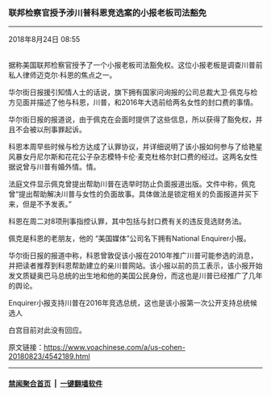 ### 联邦检察官授予涉川普科恩竞选案的小报老板司法豁免
------------------------

<div class="published">
 <span class="date" title="中国时间">
  <time datetime="2018-08-24T08:55:18+08:00">
   2018年8月24日 08:55
  </time>
 </span>
</div>
<br/>
<div class="wsw">
 <p>
  据称美国联邦检察官授予了一个小报老板司法豁免权。这位小报老板是调查川普前私人律师迈克尔·科恩的焦点之一。
 </p>
 <p>
  华尔街日报援引知情人士的话说，旗下拥有国家问询报的公司总裁大卫·佩克与检方见面并描述了他与科恩，川普，和2016年大选前给两名女性的封口费的事情。
 </p>
 <p>
  华尔街日报的报道说，由于佩克在会面时提供了这些信息，所以获得了豁免权，并且不会被以刑事罪起诉。
 </p>
 <p>
  科恩本周早些时候与检方达成了认罪协议，并详细说明了该小报如何参与了给艳星风暴女丹尼尔斯和花花公子杂志模特卡伦·麦克杜格尔封口费的经过。这两名女性据说曾与川普有婚外情。情。
 </p>
 <p>
  法庭文件显示佩克曾提出帮助川普在选举时防止负面报道出版。文件中称，佩克曾“提出帮助解决川普与女性的负面故事。具体做法是锁定相关的负面报道并买下来，但是不予发表。”
 </p>
 <p>
  科恩在周二对8项刑事指控认罪，其中包括与封口费有关的违反竞选财务法。
 </p>
 <p>
  佩克是科恩的老朋友，他的 “美国媒体”公司名下拥有National Enquirer小报。
 </p>
 <p>
  华尔街日报的报道中称，科恩曾敦促该小报在2010年推广川普可能参选的消息，并把读者推荐到科恩帮助建立的亲川普网站。该小报以前的员工表示，该小报开始发文质疑奥巴马总统的出生地和他的美国公民身份，而这也是川普已经推广了几年的舆论。
 </p>
 <p>
  Enquirer小报支持川普在2016年竞选总统，这也是该小报第一次公开支持总统候选人
 </p>
 <p>
  白宫目前对此没有回应。
 </p>
 <p>
 </p>
</div>

原文链接：https://www.voachinese.com/a/us-cohen-20180823/4542189.html


------------------------
#### [禁闻聚合首页](https://github.com/gfw-breaker/banned-news/blob/master/README.md) &nbsp;|&nbsp;  [一键翻墙软件](https://github.com/gfw-breaker/nogfw/blob/master/README.md)
